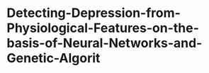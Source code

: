 # Detecting-Depression-from-Physiological-Features-on-the-basis-of-Neural-Networks-and-Genetic-Algorit